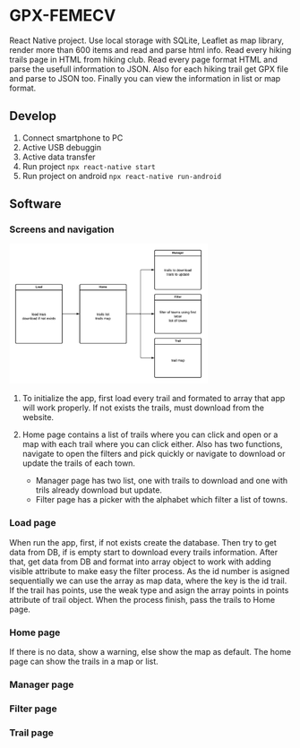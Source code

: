 # GPX-FEMECV
React Native project. Use local storage with SQLite, Leaflet as map library, render more than 600 items and read and parse html info. Read every hiking trails page in HTML from hiking club. Read every page format HTML and parse the usefull information to JSON. Also for each hiking trail get GPX file and parse to JSON too. Finally you can view the information in list or map format.

## Develop
1. Connect smartphone to PC
2. Active USB debuggin
3. Active data transfer
4. Run project ```npx react-native start```
5. Run project on android ```npx react-native run-android```

## Software

### Screens and navigation
<img src="./doc_img/screens_navigation.png" height="250" alt="screens_navigation">

1. To initialize the app, first load every trail and formated to array that app will work properly. If not exists the trails, must download from the website.

2. Home page contains a list of trails where you can click and open or a map with each trail where you can click either. Also has two functions, navigate to open the filters and pick quickly or navigate to download or update the trails of each town.
    + Manager page has two list, one with trails to download and one with trils already download but update.
    + Filter page has a picker with the alphabet which filter a list of towns.

### Load page
When run the app, first, if not exists create the database. Then try to get data from DB, if is empty start to download every trails information. After that, get data from DB and format into array object to work with adding visible attribute to make easy the filter process. As the id number is asigned sequentially we can use the array as map data, where the key is the id trail. If the trail has points, use the weak type and asign the array points in points attribute of trail object. When the process finish, pass the trails to Home page.

### Home page
If there is no data, show a warning, else show the map as default. The home page can show the trails in a map or list.

### Manager page

### Filter page

### Trail page